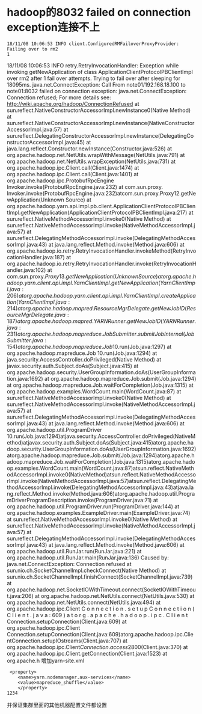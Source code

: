 # hadoop的8032 failed on connection exception连接不上



```
18/11/08 10:06:53 INFO client.ConfiguredRMFailoverProxyProvider: Failing over to rm2
1
```

18/11/08 10:06:53 INFO retry.RetryInvocationHandler: Exception while  invoking getNewApplication of class  ApplicationClientProtocolPBClientImpl over rm2 after 1 fail over  attempts. Trying to fail over after sleeping for 18095ms.
  java.net.ConnectException: Call From note01/192.168.18.100 to  note01:8032 failed on connection exception: java.net.ConnectException:  Connection refused; For more details see: http://wiki.apache.org/hadoop/ConnectionRefused
 at sun.reflect.NativeConstructorAccessorImpl.newInstance0(Native Method)
 at sun.reflect.NativeConstructorAccessorImpl.newInstance(NativeConstructorAccessorImpl.java:57)
 at sun.reflect.DelegatingConstructorAccessorImpl.newInstance(DelegatingConstructorAccessorImpl.java:45)
 at java.lang.reflect.Constructor.newInstance(Constructor.java:526)
 at org.apache.hadoop.net.NetUtils.wrapWithMessage(NetUtils.java:791)
 at org.apache.hadoop.net.NetUtils.wrapException(NetUtils.java:731)
 at org.apache.hadoop.ipc.Client.call(Client.java:1474)
 at org.apache.hadoop.ipc.Client.call(Client.java:1401)
 at org.apache.hadoop.ipc.ProtobufRpcEngine  Invoker.invoke(ProtobufRpcEngine.java:232) at com.sun.proxy.               Invoker.invoke(ProtobufRpcEngine.java:232)atcom.sun.proxy.Proxy12.getNewApplication(Unknown Source)
 at  org.apache.hadoop.yarn.api.impl.pb.client.ApplicationClientProtocolPBClientImpl.getNewApplication(ApplicationClientProtocolPBClientImpl.java:217)
 at sun.reflect.NativeMethodAccessorImpl.invoke0(Native Method)
 at sun.reflect.NativeMethodAccessorImpl.invoke(NativeMethodAccessorImpl.java:57)
 at sun.reflect.DelegatingMethodAccessorImpl.invoke(DelegatingMethodAccessorImpl.java:43)
 at java.lang.reflect.Method.invoke(Method.java:606)
 at org.apache.hadoop.io.retry.RetryInvocationHandler.invokeMethod(RetryInvocationHandler.java:187)
 at org.apache.hadoop.io.retry.RetryInvocationHandler.invoke(RetryInvocationHandler.java:102)
 at com.sun.proxy.$Proxy13.getNewApplication(Unknown Source)
 at org.apache.hadoop.yarn.client.api.impl.YarnClientImpl.getNewApplication(YarnClientImpl.java:206)
 at org.apache.hadoop.yarn.client.api.impl.YarnClientImpl.createApplication(YarnClientImpl.java:214)
 at org.apache.hadoop.mapred.ResourceMgrDelegate.getNewJobID(ResourceMgrDelegate.java:187)
 at org.apache.hadoop.mapred.YARNRunner.getNewJobID(YARNRunner.java:231)
 at org.apache.hadoop.mapreduce.JobSubmitter.submitJobInternal(JobSubmitter.java:154)
 at org.apache.hadoop.mapreduce.Job$10.run(Job.java:1297)
 at org.apache.hadoop.mapreduce.Job      10.run(Job.java:1294) at  java.security.AccessController.doPrivileged(Native Method) at  javax.security.auth.Subject.doAs(Subject.java:415) at  org.apache.hadoop.security.UserGroupInformation.doAs(UserGroupInformation.java:1692) at org.apache.hadoop.mapreduce.Job.submit(Job.java:1294) at  org.apache.hadoop.mapreduce.Job.waitForCompletion(Job.java:1315) at  org.apache.hadoop.examples.WordCount.main(WordCount.java:87) at  sun.reflect.NativeMethodAccessorImpl.invoke0(Native Method) at  sun.reflect.NativeMethodAccessorImpl.invoke(NativeMethodAccessorImpl.java:57) at  sun.reflect.DelegatingMethodAccessorImpl.invoke(DelegatingMethodAccessorImpl.java:43) at java.lang.reflect.Method.invoke(Method.java:606) at  org.apache.hadoop.util.ProgramDriver               10.run(Job.java:1294)atjava.security.AccessController.doPrivileged(NativeMethod)atjavax.security.auth.Subject.doAs(Subject.java:415)atorg.apache.hadoop.security.UserGroupInformation.doAs(UserGroupInformation.java:1692)atorg.apache.hadoop.mapreduce.Job.submit(Job.java:1294)atorg.apache.hadoop.mapreduce.Job.waitForCompletion(Job.java:1315)atorg.apache.hadoop.examples.WordCount.main(WordCount.java:87)atsun.reflect.NativeMethodAccessorImpl.invoke0(NativeMethod)atsun.reflect.NativeMethodAccessorImpl.invoke(NativeMethodAccessorImpl.java:57)atsun.reflect.DelegatingMethodAccessorImpl.invoke(DelegatingMethodAccessorImpl.java:43)atjava.lang.reflect.Method.invoke(Method.java:606)atorg.apache.hadoop.util.ProgramDriverProgramDescription.invoke(ProgramDriver.java:71)
 at org.apache.hadoop.util.ProgramDriver.run(ProgramDriver.java:144)
 at org.apache.hadoop.examples.ExampleDriver.main(ExampleDriver.java:74)
 at sun.reflect.NativeMethodAccessorImpl.invoke0(Native Method)
 at sun.reflect.NativeMethodAccessorImpl.invoke(NativeMethodAccessorImpl.java:57)
 at sun.reflect.DelegatingMethodAccessorImpl.invoke(DelegatingMethodAccessorImpl.java:43)
 at java.lang.reflect.Method.invoke(Method.java:606)
 at org.apache.hadoop.util.RunJar.run(RunJar.java:221)
 at org.apache.hadoop.util.RunJar.main(RunJar.java:136)
 Caused by: java.net.ConnectException: Connection refused
 at sun.nio.ch.SocketChannelImpl.checkConnect(Native Method)
 at sun.nio.ch.SocketChannelImpl.finishConnect(SocketChannelImpl.java:739)
 at org.apache.hadoop.net.SocketIOWithTimeout.connect(SocketIOWithTimeout.java:206)
 at org.apache.hadoop.net.NetUtils.connect(NetUtils.java:530)
 at org.apache.hadoop.net.NetUtils.connect(NetUtils.java:494)
 at org.apache.hadoop.ipc.Client                              C                      o                      n                      n                      e                      c                      t                      i                      o                      n                      .                      s                      e                      t                      u                      p                      C                      o                      n                      n                      e                      c                      t                      i                      o                      n                      (                      C                      l                      i                      e                      n                      t                      .                      j                      a                      v                      a                      :                      609                      )                      a                      t                      o                      r                      g                      .                      a                      p                      a                      c                      h                      e                      .                      h                      a                      d                      o                      o                      p                      .                      i                      p                      c                      .                      C                      l                      i                      e                      n                      t                          Connection.setupConnection(Client.java:609) at org.apache.hadoop.ipc.Client               Connection.setupConnection(Client.java:609)atorg.apache.hadoop.ipc.ClientConnection.setupIOstreams(Client.java:707)
 at org.apache.hadoop.ipc.Client$Connection.access$2800(Client.java:370)
 at org.apache.hadoop.ipc.Client.getConnection(Client.java:1523)
 at org.apache.h
 增加yarn-site.xml

```
 <property>
	<name>yarn.nodemanager.aux-services</name>
	<value>mapreduce_shuffle</value>
	</property>
1234
```

并保证集群里面的其他机器配置文件都设置